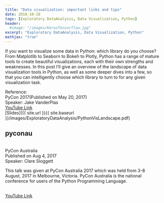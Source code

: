 ```yaml
---
title: "Data visualization: important links and tips"
date: 2018-10-28
tags: [Exploratory DataAnalysis, Data Visualization, Python]
header:
  #image: "/images/KerasTensorflow.jpg"
excerpt: "Exploratory DataAnalysis, Data Visualization, Python"
mathjax: "true"
---
```


If you want to visualize some data in Python: which library do you choose? From Matplotlib to Seaborn to Bokeh to Plotly, Python has a range of mature tools to create beautiful visualizations, each with their own strengths and weaknesses. In this post I’ll give an overview of the landscape of data visualization tools in Python, as well as some deeper dives into a few, so that you can intelligently choose which library to turn to for any given visualization task.

Reference:
<br> PyCon 2017(Published on May 20, 2017)
<br> Speaker: Jake VanderPlas
<br> [YouTube Link](https://www.youtube.com/watch?v=FytuB8nFHPQ)
<br> [Slides]({{ site.url }}{{ site.baseurl }}/images/ExploratoryDataAnalysis/PythonVisLandscape.pdf)



## pyconau
<br> PyCon Australia
<br> Published on Aug 4, 2017
<br> Speaker: Clare Sloggett

This talk was given at PyCon Australia 2017 which was held from 3-8 August, 2017 in Melbourne, Victoria.
PyCon Australia is the national conference for users of the Python Programming Language.

<br> [YouTube Link](https://www.youtube.com/watch?v=6d3Yk7a2qYI)
